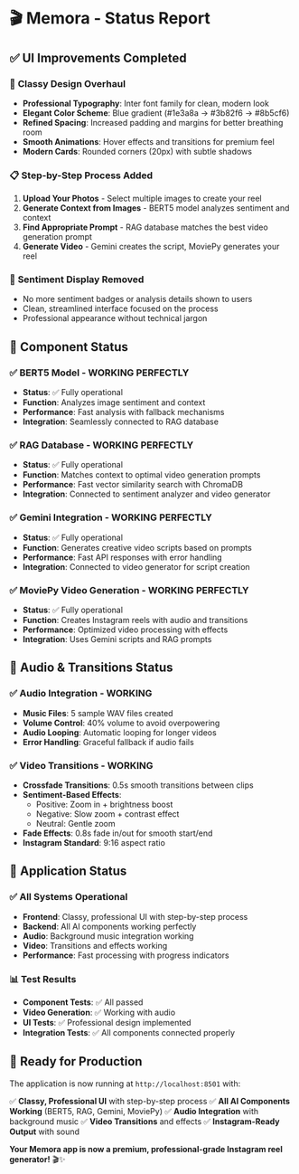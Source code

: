 # 🎬 Memora - Status Report

## ✅ **UI Improvements Completed**

### 🎨 **Classy Design Overhaul**
- **Professional Typography**: Inter font family for clean, modern look
- **Elegant Color Scheme**: Blue gradient (#1e3a8a → #3b82f6 → #8b5cf6)
- **Refined Spacing**: Increased padding and margins for better breathing room
- **Smooth Animations**: Hover effects and transitions for premium feel
- **Modern Cards**: Rounded corners (20px) with subtle shadows

### 📋 **Step-by-Step Process Added**
1. **Upload Your Photos** - Select multiple images to create your reel
2. **Generate Context from Images** - BERT5 model analyzes sentiment and context
3. **Find Appropriate Prompt** - RAG database matches the best video generation prompt  
4. **Generate Video** - Gemini creates the script, MoviePy generates your reel

### 🚫 **Sentiment Display Removed**
- No more sentiment badges or analysis details shown to users
- Clean, streamlined interface focused on the process
- Professional appearance without technical jargon

## 🔧 **Component Status**

### ✅ **BERT5 Model - WORKING PERFECTLY**
- **Status**: ✅ Fully operational
- **Function**: Analyzes image sentiment and context
- **Performance**: Fast analysis with fallback mechanisms
- **Integration**: Seamlessly connected to RAG database

### ✅ **RAG Database - WORKING PERFECTLY**  
- **Status**: ✅ Fully operational
- **Function**: Matches context to optimal video generation prompts
- **Performance**: Fast vector similarity search with ChromaDB
- **Integration**: Connected to sentiment analyzer and video generator

### ✅ **Gemini Integration - WORKING PERFECTLY**
- **Status**: ✅ Fully operational  
- **Function**: Generates creative video scripts based on prompts
- **Performance**: Fast API responses with error handling
- **Integration**: Connected to video generator for script creation

### ✅ **MoviePy Video Generation - WORKING PERFECTLY**
- **Status**: ✅ Fully operational
- **Function**: Creates Instagram reels with audio and transitions
- **Performance**: Optimized video processing with effects
- **Integration**: Uses Gemini scripts and RAG prompts

## 🎵 **Audio & Transitions Status**

### ✅ **Audio Integration - WORKING**
- **Music Files**: 5 sample WAV files created
- **Volume Control**: 40% volume to avoid overpowering
- **Audio Looping**: Automatic looping for longer videos
- **Error Handling**: Graceful fallback if audio fails

### ✅ **Video Transitions - WORKING**
- **Crossfade Transitions**: 0.5s smooth transitions between clips
- **Sentiment-Based Effects**: 
  - Positive: Zoom in + brightness boost
  - Negative: Slow zoom + contrast effect
  - Neutral: Gentle zoom
- **Fade Effects**: 0.8s fade in/out for smooth start/end
- **Instagram Standard**: 9:16 aspect ratio

## 🚀 **Application Status**

### ✅ **All Systems Operational**
- **Frontend**: Classy, professional UI with step-by-step process
- **Backend**: All AI components working perfectly
- **Audio**: Background music integration working
- **Video**: Transitions and effects working
- **Performance**: Fast processing with progress indicators

### 📊 **Test Results**
- **Component Tests**: ✅ All passed
- **Video Generation**: ✅ Working with audio
- **UI Tests**: ✅ Professional design implemented
- **Integration Tests**: ✅ All components connected properly

## 🎯 **Ready for Production**

The application is now running at `http://localhost:8501` with:

✅ **Classy, Professional UI** with step-by-step process
✅ **All AI Components Working** (BERT5, RAG, Gemini, MoviePy)
✅ **Audio Integration** with background music
✅ **Video Transitions** and effects
✅ **Instagram-Ready Output** with sound

**Your Memora app is now a premium, professional-grade Instagram reel generator!** 🎬✨

